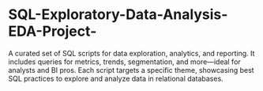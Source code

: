# SQL-Exploratory-Data-Analysis-EDA-Project-
A curated set of SQL scripts for data exploration, analytics, and reporting. It includes queries for metrics, trends, segmentation, and more—ideal for analysts and BI pros. Each script targets a specific theme, showcasing best SQL practices to explore and analyze data in relational databases.
